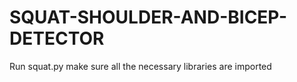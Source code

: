 # SQUAT-SHOULDER-AND-BICEP-DETECTOR


Run squat.py make sure all the necessary libraries are imported
